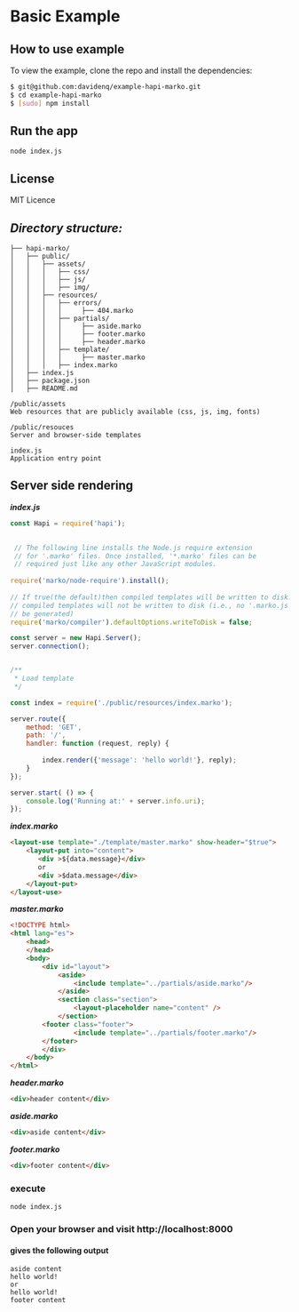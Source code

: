 # Basic Example

## How to use example

To view the example, clone the repo and install the dependencies:

```bash
$ git@github.com:davidenq/example-hapi-marko.git
$ cd example-hapi-marko
$ [sudo] npm install
```

## Run the app

```
node index.js
```


## License

MIT Licence


## _Directory structure:_

```
├── hapi-marko/
│   ├── public/
│   │   ├── assets/
│   │   │   ├── css/
│   │   │   ├── js/
│   │   │   ├── img/
│   │   ├── resources/
│   │   │   ├── errors/
│   │   │   │     ├── 404.marko
│   │   │   ├── partials/
│   │   │   │     ├── aside.marko
│   │   │   │     ├── footer.marko
│   │   │   │     ├── header.marko
│   │   │   ├── template/
│   │   │   │     ├── master.marko
│   │   │   ├── index.marko
│   ├── index.js
│   ├── package.json
│   ├── README.md

/public/assets
Web resources that are publicly available (css, js, img, fonts)

/public/resouces
Server and browser-side templates

index.js
Application entry point
```

## Server side rendering

**_index.js_**

```js
const Hapi = require('hapi');

 
 // The following line installs the Node.js require extension
 // for '.marko' files. Once installed, '*.marko' files can be
 // required just like any other JavaScript modules.
 
require('marko/node-require').install();
 
// If true(the default)then compiled templates will be written to disk. If false,
// compiled templates will not be written to disk (i.e., no '.marko.js' file will
// be generated)
require('marko/compiler').defaultOptions.writeToDisk = false;

const server = new Hapi.Server();
server.connection();


/**
 * Load template
 */

const index = require('./public/resources/index.marko');

server.route({
    method: 'GET',
    path: '/',
    handler: function (request, reply) {
        
        index.render({'message': 'hello world!'}, reply);
    }
});

server.start( () => {
    console.log('Running at:' + server.info.uri);
});
``` 


**_index.marko_**
``` html
<layout-use template="./template/master.marko" show-header="$true">
    <layout-put into="content">
       <div >${data.message}</div>
       or
       <div >$data.message</div>
    </layout-put>
</layout-use>
``` 

**_master.marko_**
``` html
<!DOCTYPE html>
<html lang="es">
    <head>
    </head>
    <body>
        <div id="layout">
            <aside>
                <include template="../partials/aside.marko"/>
            </aside>
            <section class="section">
                <layout-placeholder name="content" />
            </section>
	    <footer class="footer">
                <include template="../partials/footer.marko"/>
	    </footer>
        </div>
    </body>
</html>
``` 


**_header.marko_**

```html
<div>header content</div>
```


**_aside.marko_**

```html
<div>aside content</div>
```


**_footer.marko_**

```html
<div>footer content</div>
```

### execute

```
node index.js
```

### Open your browser and visit http://localhost:8000
#### gives the following output
```
aside content
hello world!
or
hello world!
footer content
```
